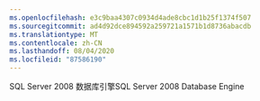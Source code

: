 ```yaml
---
ms.openlocfilehash: e3c9baa4307c0934d4ade8cbc1d1b25f1374f507
ms.sourcegitcommit: ad4d92dce894592a259721a1571b1d8736abacdb
ms.translationtype: MT
ms.contentlocale: zh-CN
ms.lasthandoff: 08/04/2020
ms.locfileid: "87586190"
---
```

<span data-ttu-id="6a34a-101">SQL Server 2008 数据库引擎</span><span class="sxs-lookup"><span data-stu-id="6a34a-101">SQL Server 2008 Database Engine</span></span>
